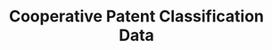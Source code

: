 ---
bigquery: https://console.cloud.google.com/bigquery?p=patents-public-data&d=cpc&page=dataset
citation: '“Cooperative Patent Classification” by the EPO and USPTO, for public use. '
contributors: EPO, USPTO
cost: None
description: Cooperative Patent Classification Data contains the scheme and definitions
  of the Cooperative Patent Classification system for classifying patent documents.
  The CPC is the result of a partnership between the EPO and the USPTO in their joint
  effort to develop a common, internationally compatible classification system for
  technical documents, in particular patent publications, which will be used by both
  offices in the patent granting process
documentation: https://www.cooperativepatentclassification.org/cpcSchemeAndDefinitions
last_edit: 04/11/2022, 20:32:16
location: https://www.cooperativepatentclassification.org/index
maintained_by: USPTO, EPO
schema_fields:
- glossary
- not_allocatable
- parents
- title_full
- level
- dateRevised
- residualReferences
- informativeReferences
- breakdown_code
- ipc_concordant
- applicationReferences
- child_groups
- application_references
- notAllocatable
- date_revised
- titlePart
- titleFull
- breakdownCode
- children
- residual_references
- additional_only
- synonyms
- childGroups
- definition
- symbol
- status
- limiting_references
- title_part
- ipcConcordant
- limitingReferences
- sizeCache
- informative_references
shortname: cooperative_patent_classification
tags:
- patents
- science
title: Cooperative Patent Classification Data
uuid: 984374a7-16e9-4b35-9445-458daceb01bf
---